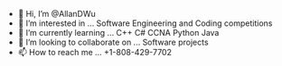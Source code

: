 - 👋 Hi, I’m @AllanDWu
- 👀 I’m interested in ... Software Engineering and Coding competitions
- 🌱 I’m currently learning ... C++ C# CCNA Python Java
- 💞️ I’m looking to collaborate on ... Software projects
- 📫 How to reach me ... +1-808-429-7702

<!---
AllanDWu/AllanDWu is a ✨ special ✨ repository because its `README.md` (this file) appears on your GitHub profile.
You can click the Preview link to take a look at your changes.
--->
